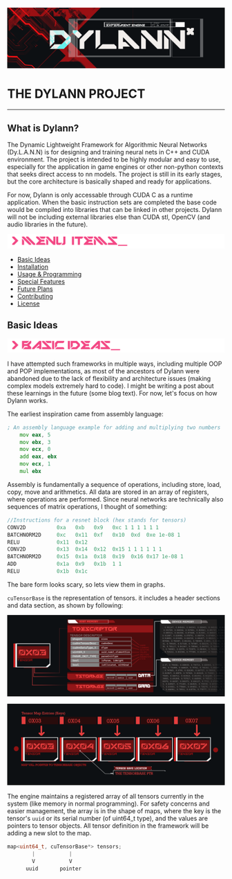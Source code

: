 ![title](https://github.com/DylanWaken/DylannDocs/blob/master/assets/Name.png)
# THE DYLANN PROJECT

----

## What is Dylann?

The Dynamic Lightweight Framework for Algorithmic Neural Networks (Dy.L.A.N.N) is for designing and training neural nets in C++ and CUDA environment. The project is intended to be
highly modular and easy to use, especially for the application in game engines or other non-python contexts
that seeks direct access to nn models. The project is still in its early stages, but the core architecture
is basically shaped and ready for applications. 

For now, Dylann is only accessable through CUDA C as a runtime application. When the basic instruction sets are completed 
the base code would be compiled into libraries that can be linked in other projects. Dylann will not be including external
libraries else than CUDA stl, OpenCV (and audio libraries in the future).

![menu-title](https://github.com/DylanWaken/DylannDocs/blob/master/assets/MenuItems.png)

- [Basic Ideas](#basic-ideas)
- [Installation](#installation)
- [Usage & Programming](#usage)
- [Special Features](#special-features)
- [Future Plans](#future-plans)
- [Contributing](#contributing)
- [License](#license)

## <a name="basic-ideas"> </a> Basic Ideas

![menu-title](https://github.com/DylanWaken/DylannDocs/blob/master/assets/BasicIdeas.png)

I have attempted such frameworks in multiple ways, including multiple OOP
and POP implementations, as most of the ancestors of Dylann were abandoned due to the lack of
flexibility and architecture issues (making complex models extremely hard to code). I might be
writing a post about these learnings in the future (some blog text). For now, let's focus on how
Dylann works. 

The earliest inspiration came from assembly language:
```asm
; An assembly language example for adding and multiplying two numbers
    mov eax, 5
    mov ebx, 3
    mov ecx, 0
    add eax, ebx
    mov ecx, 1
    mul ebx
```

Assembly is fundamentally a sequence of operations, including store, load, copy, move and arithmetics. All
data are stored in an array of registers, where operations are performed. Since neural networks are
technically also sequences of matrix operations, I thought of something:

```cpp
//Instructions for a resnet block (hex stands for tensors)
CONV2D          0xa   0xb   0x9   0xc 1 1 1 1 1 1
BATCHNORM2D     0xc   0x11  0xf   0x10  0xd  0xe 1e-08 1
RELU            0x11  0x12
CONV2D          0x13  0x14  0x12  0x15 1 1 1 1 1 1
BATCHNORM2D     0x15  0x1a  0x18  0x19  0x16 0x17 1e-08 1
ADD             0x1a  0x9   0x1b  1 1
RELU            0x1b  0x1c
```

The bare form looks scary, so lets view them in graphs.

`cuTensorBase` is the representation of tensors. it includes a header sections and data section, as shown by following:

![tensor](https://github.com/DylanWaken/DylannDocs/blob/master/assets/tENSOR.png)



![tensor-sequence](https://github.com/DylanWaken/DylannDocs/blob/master/assets/TensorSeq.png)

The engine maintains a registered array of all tensors currently in the system (like memory in normal programming). For 
safety concerns and easier management, the array is in the shape of maps, where the key is the tensor's `uuid` or its
serial number (of uint64_t type), and the values are pointers to tensor objects. All tensor definition in the framework 
will be adding a new slot to the map.
```cpp
map<uint64_t, cuTensorBase*> tensors;
        |           |
        V           V
      uuid       pointer
```

